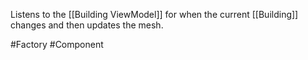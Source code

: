 Listens to the [[Building ViewModel]] for when the current [[Building]] changes and then updates the mesh.

#Factory #Component